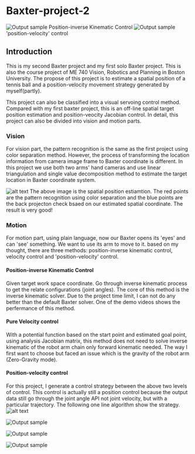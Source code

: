 # Baxter-project-2

![Output sample](https://github.com/zhouyuan7/Baxter-project-2/blob/master/source/hand_baxter.gif)
Position-inverse Kinematic Control
![Output sample](https://github.com/zhouyuan7/Baxter-project-2/blob/master/source/table_own.gif)
'position-velocity' control


## Introduction

This is my second Baxter project and my first solo Baxter project. This is also the course project of ME 740 Vision, Robotics and Planning in Boston University. The propose of this project is to estimate a spatial position of a tennis ball and a position-velocity movement strategy generated by myself(partly).

This project can also be classified into a visual servoing control method. Compared with my first baxter project, this is an off-line spatial target position estimation and position-veocity Jacobian control. In detail, this project can also be divided into vision and motion parts.

### Vision

For vision part, the pattern recognition is the same as the first project using color separation method. However, the process of transforming the location information from camera image frame to Baxter coordinate is different. In this project we use both two arms' hand cameras and use linear triangulation and single value decomposition method to estimate the target location in Baxter coordinate system. 

![alt text](https://github.com/zhouyuan7/Baxter-project-2/blob/master/source/baxter_vision.png)
The above image is the spatial position estiamtion. The red points are the pattern recognition using color separation and the blue points are the back projecton check bsaed on our estimated spatial coordinate. The result is very good!

### Motion

For motion part, using plain language, now our Baxter opens its 'eyes' and can 'see' something. We want to use its arm to move to it. based on my thought, there are three methods: position-inverse kinematic control, velocity control and 'position-velocity' control.

#### Position-inverse Kinematic Control

Given target work space coordinate. Go through inverse kinematic process to get the relate configurations (joint angles). The core of this method is the inverse kinematic solver. Due to the project time limit, I can not do any better than the default Baxter solver. One of the demo videos shows the perfermance of this method. 

#### Pure Velocity control

With a potential function based on the start point and estimated goal point, using analysis Jacobian matrix, this method does not need to solve inverse kinematic of the robot arm chain only forward kinematic needed. The way I first want to choose but faced an issue which is the gravity of the robot arm (Zero-Gravity mode).


#### Position-velocity control
For this project, I generate a control strategy between the above two levels of control. This control is actually still a position control because the output data still go through the joint angle API not joint velocity, but with a particular trajectory. The following one line algorithm show the strategy.
![alt text](https://github.com/zhouyuan7/Baxter-project-2/blob/master/source/algorithm.png)




![Output sample](https://github.com/zhouyuan7/Baxter-project-2/blob/master/source/table_baxter.gif)

![Output sample](https://github.com/zhouyuan7/Baxter-project-2/blob/master/source/hand_own.gif)

![Output sample](https://github.com/zhouyuan7/Baxter-project-2/blob/master/source/simulation.gif)
